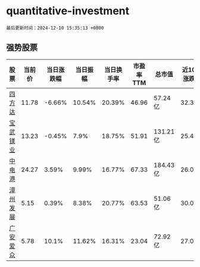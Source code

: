 # quantitative-investment

`最后更新时间：2024-12-10 15:35:13 +0800`

## 强势股票

|股票|当前价|当日涨跌幅|当日振幅|当日换手率|市盈率TTM|总市值|近10日涨跌幅|
|----|----|----|----|----|----|----|----|
|[四方达](https://xueqiu.com/S/SZ300179)|11.78|-6.66%|10.54%|20.39%|46.96|57.24亿|32.36%|
|[宝武镁业](https://xueqiu.com/S/SZ002182)|13.23|-0.45%|7.9%|18.75%|51.91|131.21亿|25.4%|
|[中电港](https://xueqiu.com/S/SZ001287)|24.27|3.59%|9.99%|16.77%|67.33|184.43亿|26.01%|
|[漳州发展](https://xueqiu.com/S/SZ000753)|5.15|0.39%|8.38%|20.77%|63.53|51.06亿|30.05%|
|[广安爱众](https://xueqiu.com/S/SH600979)|5.78|10.1%|11.62%|16.31%|23.04|72.92亿|27.03%|
